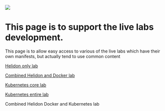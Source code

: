 ![](../../../common/images/customer.logo2.png)

# This page is to support the live labs development.
This page is to allow easy access to various of the live labs which have their own manifests, but actually tend to use common content

[Helidon only lab](https://oracle.github.io/cloudtestdrive/AppDev/cloud-native/livelabs/helidon-docker/helidon-only/index.html)

[Combined Helidon and Docker lab](https://oracle.github.io/cloudtestdrive/AppDev/cloud-native/livelabs/helidon-docker/combined-helidon-docker/index.html)

[Kubernetes core lab](https://oracle.github.io/cloudtestdrive/AppDev/cloud-native/livelabs/kubernetes/kubernetes-core/index.html)

[Kubernetes entire lab](https://oracle.github.io/cloudtestdrive/AppDev/cloud-native/livelabs/kubernetes/kubernetes-complete/index.html)

Combined Helidon Docker and Kubernetes lab